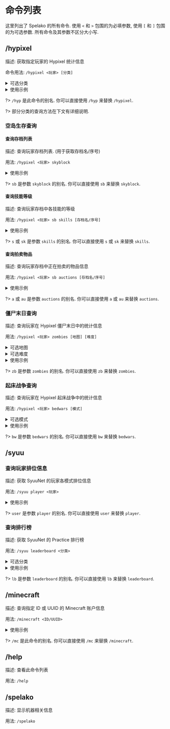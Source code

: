 # 命令列表
这里列出了 Spelako 的所有命令. 使用 `<` 和 `>` 包围的为必填参数, 使用 `[` 和 `]` 包围的为可选参数. 所有命令及其参数不区分大小写.

## /hypixel
描述: 获取指定玩家的 Hypixel 统计信息

命令用法: `/hypixel <玩家> [分类]`

<details>
<summary>可选分类</summary>

- guild, g (公会)
- recent, r (最近的游戏)
- bedwars, bw (起床战争)
- skywars, sw (空岛战争)
- uhc (极限生存冠军)
- mewagalls, mw (超级战墙)
- blitzsg, bsg, hungergames (闪电饥饿游戏)
- skyblock, sb (空岛生存)
- zombies, zb (僵尸末日)

?> 如果留空, 将显示玩家的 Hypixel 基本信息.

</details>

<details>
<summary>使用示例</summary>

- `/hypixel Peaksol` - 查询 <u>Peaksol</u> 的基本信息
- `/hypixel Technoblade g` - 查询 <u>Technoblade</u> 的<u>公会</u>信息
- `/hypixel iTMG sw` - 查询 <u>iTMG</u> 的<u>空岛战争</u>统计信息
- `/hypixel BedlessNoob bedwars` - 查询 <u>BedlessNoob</u> 的<u>起床战争</u>统计信息
- `/hypixel Dual megawalls` - 查询 <u>Dual</u> 的<u>超级战墙</u>统计信息

</details>

?> `/hyp` 是此命令的别名. 你可以直接使用 `/hyp` 来替换 `/hypixel`.

?> 部分分类的查询方法在下文有详细说明.

### 空岛生存查询
#### 查询存档列表
描述: 查询玩家存档列表. (用于获取存档名/序号)

用法: `/hypixel <玩家> skyblock`

<details>
<summary>使用示例</summary>

- `/hypixel Minikloon skyblock` - 查询 <u>Minikloon</u> 的<u>存档列表</u>
- `/hypixel Peaksol sb` - 查询 <u>Peaksol</u> 的<u>存档列表</u>

</details>

?> `sb` 是参数 `skyblock` 的别名. 你可以直接使用 `sb` 来替换 `skyblock`.

#### 查询技能等级
描述: 查询玩家存档中各技能的等级

用法: `/hypixel <玩家> sb skills [存档名/序号]`

<details>
<summary>使用示例</summary>

- `/hypixel LeaPhant sb skills grape` - 查询 <u>Minikloon</u> 的 <u>Grape</u> 存档的技能信息
- `/hypixel Rikkawww sb s 2` - 查询 <u>Rikkawww</u> 的第 <u>2</u> 个存档的技能信息

?> 如果留空, 将显示玩家的第 1 个存档的技能信息.

</details>

?> `s` 或 `sk` 是参数 `skills` 的别名. 你可以直接使用 `s` 或 `sk` 来替换 `skills`.

#### 查询拍卖物品
描述: 查询玩家存档中正在拍卖的物品信息

用法: `/hypixel <玩家> sb auctions [存档名/序号]`

<details>
<summary>使用示例</summary>

- `/hypixel Shiiyu sb auctions zucchini` - 查询 <u>Shiiyu</u> 的 <u>Zucchini</u> 存档的物品拍卖信息
- `/hypixel YMCatlord sb a 3` - 查询 <u>YMCatlord</u> 的第 <u>3</u> 个存档的物品拍卖信息

?> 如果留空, 将显示玩家的第 1 个存档的物品拍卖信息.

</details>

?> `a` 或 `au` 是参数 `auctions` 的别名. 你可以直接使用 `a` 或 `au` 来替换 `auctions`.

### 僵尸末日查询
描述: 查询玩家在 Hypixel 僵尸末日中的统计信息

用法: `/hypixel <玩家> zombies [地图] [难度]`

<details>
<summary>可选地图</summary>

- deadend, de (穷途末路)
- badblood, bb (坏血之宫)
- alienarcadium, aa (外星游乐园)

?> 如果留空, 将显示玩家所有地图的统计信息.

</details>

<details>
<summary>可选难度</summary>

- normal, norm (普通)
- hard (困难)
- rip (安息)

?> 如果留空, 将显示玩家所有难度的统计信息.

</details>

<details>
<summary>使用示例</summary>

- `/hypixel Peaksol zb` - 查询 <u>Peaksol</u> 在<u>全部</u>地图<u>全部</u>难度的统计信息
- `/hypixel Bzake zb aa` - 查询 <u>Bzake</u> 在<u>外星游乐园</u>地图<u>全部</u>难度的统计信息
- `/hypixel Typhoon_Alex zb de norm` - 查询 <u>Typhoon_Alex</u> 在<u>穷途末路</u>地图<u>普通</u>难度的统计信息

</details>

?> `zb` 是参数 `zombies` 的别名. 你可以直接使用 `zb` 来替换 `zombies`.

### 起床战争查询
描述: 查询玩家在 Hypixel 起床战争中的统计信息

用法: `/hypixel <玩家> bedwars [模式]`

<details>
<summary>可选模式</summary>

- eight_one, 8_1, solo (单挑模式)
- eight_two, 8_2, doubles (双人模式)
- four_three, 4_3, 3v3v3v3 (3v3v3v3 模式)
- four_four, 4_4, 4v4v4v4 (4v4v4v4 模式)
- two_four, 2_4,  4v4 (4v4 模式)
- eight_two_rush, 8_4_rush, doubles_rush (双人疾速模式)
- four_four_rush, 4v4v4v4_rush (4v4v4v4 疾速模式)
- eight_two_ultimate, eight_two_ult, 8_2_ult, doubles_ultimate, doubles_ult (双人超能力模式)
- four_four_ultimate, four_four_ult, 4_4_ult, 4v4v4v4_ultimate, 4v4v4v4_ult (4v4v4v4 超能力模式)
- castle (40v40 城池攻防战模式)
- eight_two_voidless, eight_two_void, 8_2_void, doubles_voidless, double_void (双人无虚空模式)
- four_four_voidless, four_four_void, 4_4_void, 4v4v4v4_voidless, 4v4v4v4_void (4v4v4v4 无虚空模式)
- eight_two_armed, 8_2_armed, doubles_armed (双人枪械模式)
- four_four_armed, 4_4_armed, 4v4v4v4_armed (4v4v4v4 枪械模式)
- eight_two_lucky, 8_2_lucky, doubles_lucky (双人幸运方块模式)
- four_four_lucky, 4_4_lucky, 4v4v4v4_lucky (4v4v4v4 幸运方块模式)

?> 如果留空, 将显示玩家全局统计信息.

</details>

<details>
<summary>使用示例</summary>

- `/hypixel Hashito bw` - 查询 <u>Hashito</u> 的全局统计信息
- `/hypixel gamerboy80 four_four` - 查询 <u>gamerboy80</u> 的 <u>4v4 模式统计信息</u>
- `/hypixel Chapeey doubles` - 查询 <u>Chapeey</u> 的 <u>双人模式统计信息</u>

</details>

?> `bw` 是参数 `bedwars` 的别名. 你可以直接使用 `bw` 来替换 `bedwars`.

## /syuu
### 查询玩家排位信息
描述: 获取 SyuuNet 的玩家各模式排位信息

用法: `/syuu player <玩家>`

<details>
<summary>使用示例</summary>

- `/syuu player Distory` - 查询 <u>Distory</u> 的排位信息
- `/syuu user lipchya` - 查询 <u>lipchya</u> 的排位信息

</details>

?> `user` 是参数 `player` 的别名. 你可以直接使用 `user` 来替换 `player`.

### 查询排行榜
描述: 获取 SyuuNet 的 Practice 排行榜

用法: `/syuu leaderboard <分类>`

<details>
<summary>可选分类</summary>

- sharp2prot2, s2p2
- mcsg, sg
- octc
- gapple, goldenapple
- archer, bow
- nodelay, combo
- soup
- builduhc, buhc
- debuff
- sharp4prot3, s4p3
- sumo
- axe
- spleef
- finaluhc
- bridge
- mlgrush, mlg, rush

</details>

<details>
<summary>使用示例</summary>

- `/syuu leaderboard s2p2` - 查询 <u>Sharp2Prot2</u> 模式的排行榜
- `/hypixel lb buhc` - 查询 <u>BuildUHC</u> 模式的排行榜

</details>

?> `lb` 是参数 `leaderboard` 的别名. 你可以直接使用 `lb` 来替换 `leaderboard`.

## /minecraft
描述: 查询指定 ID 或 UUID 的 Minecraft 账户信息

用法: `/minecraft <ID/UUID>`

<details>
<summary>使用示例</summary>

- `/minecraft Peaksol` - 查询 ID 为 <u>Peaksol</u> 的 Minecrat 账户信息
- `/mc 2e951afe18f241e1ae021667f39e4f5b` - 查询 UUID 为 <u>2e951afe18f241e1ae021667f39e4f5b</u> 的 Minecrat 账户信息
- `/mc f7c77d99-9f15-4a66-a87d-c4a51ef30d19` - 查询 UUID 为 <u>f7c77d99-9f15-4a66-a87d-c4a51ef30d19</u> 的 Minecrat 账户信息

</details>

?> `/mc` 是此命令的别名. 你可以直接使用 `/mc` 来替换 `/minecraft`.

## /help
描述: 查看此命令列表

用法: `/help`

## /spelako
描述: 显示机器相关信息

用法: `/spelako`